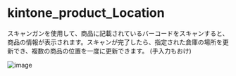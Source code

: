 # kintone_product_Location
スキャンガンを使用して、商品に記載されているバーコードをスキャンすると、商品の情報が表示されます。スキャンが完了したら、指定された倉庫の場所を更新でき、複数の商品の位置を一度に更新できます。
(手入力もおけ)

![image](https://github.com/EdwardPiano/kintone_product_Location/assets/85467985/29560557-e8b5-405d-8854-263c8702e3af)

